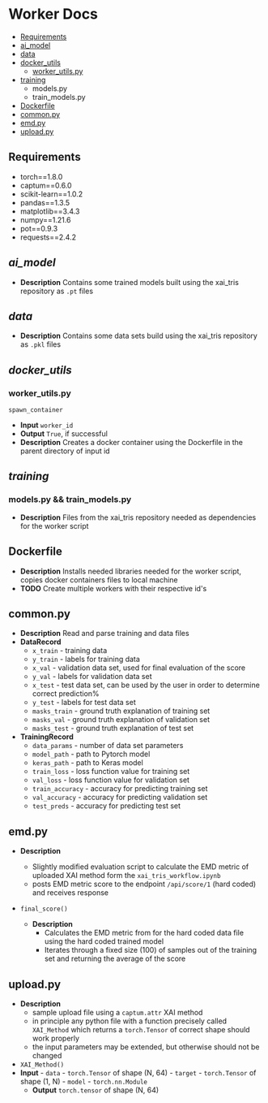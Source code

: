 # Worker Docs
- [Requirements](#requirements)
- [ai_model](#ai_model)
- [data](#data)
- [docker_utils](#docker_utils)
	- [worker_utils.py](#worker_utils.py)
- [training](#training)
	- models.py
	- train_models.py
- [Dockerfile](#Dockerfile)
- [common.py](#common.py)
- [emd.py](#emd.py)
- [upload.py](#upload.py)

## Requirements
- torch==1.8.0
- captum==0.6.0
- scikit-learn==1.0.2
- pandas==1.3.5
- matplotlib==3.4.3
- numpy==1.21.6
- pot==0.9.3
- requests==2.4.2
## *ai_model*
- **Description** Contains some trained models built using the xai_tris repository as `.pt` files

## *data*
- **Description** Contains some data sets build using the xai_tris repository as `.pkl` files

## *docker_utils*

### worker_utils.py
`spawn_container`
  - **Input** `worker_id`
  - **Output** `True`, if successful
  - **Description** Creates a docker container using the Dockerfile in the parent directory of input id

## *training*
### models.py && train_models.py
- **Description** Files from the xai_tris repository needed as dependencies for the worker script

## Dockerfile
- **Description** Installs needed libraries needed for the worker script, copies docker containers files to local machine
- **TODO** Create multiple workers with their respective id's

## common.py
- **Description** Read and parse training and data files
- **DataRecord**
	- `x_train` - training data
	- `y_train` - labels for training data
	- `x_val` - validation data set, used for final evaluation of the score
	- `y_val` - labels for validation data set
	- `x_test` - test data set, can be used by the user in order to determine correct prediction%
	- `y_test` - labels for test data set
	- `masks_train` - ground truth explanation of training set
	- `masks_val` - ground truth explanation of validation set
	- `masks_test` - ground truth explanation of test set
- **TrainingRecord**
	- `data_params` - number of data set parameters
	- `model_path` - path to Pytorch model
	- `keras_path` - path to Keras model
	- `train_loss` - loss function value for training set
	- `val_loss` - loss function value for validation set
	- `train_accuracy` - accuracy for predicting training set
	- `val_accuracy` - accuracy for predicting validation set
	- `test_preds` - accuracy for predicting test set

## emd.py
- **Description** 
	- Slightly modified evaluation script to calculate the EMD metric of uploaded XAI method form the `xai_tris_workflow.ipynb`
	- posts EMD metric score to the endpoint `/api/score/1` (hard coded) and receives response

- `final_score()`
	- **Description**
		- Calculates the EMD metric from for the hard coded data file using the hard coded trained model
		- Iterates through a fixed size (100) of samples out of the training set and returning the average of the score


## upload.py
- **Description**
	- sample upload file using a `captum.attr` XAI method
	- in principle any python file with a function precisely called `XAI_Method` which returns a `torch.Tensor` of correct shape should work properly
	- the input parameters may be extended, but otherwise should not be changed
- `XAI_Method()`
- 	**Input**
		- `data` - `torch.Tensor` of shape (N, 64)
		- `target` - `torch.Tensor` of shape (1, N)
		- `model` - `torch.nn.Module`
	- **Output** `torch.tensor` of shape (N, 64)
